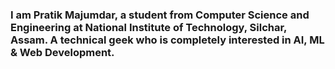 ### I am Pratik Majumdar, a student from Computer Science and Engineering at National Institute of Technology, Silchar, Assam. A technical geek who is completely interested in AI, ML & Web Development.

<!--
**zippy-coder/zippy-coder** is a ✨ _special_ ✨ repository because its `README.md` (this file) appears on your GitHub profile.

Here are some ideas to get you started:

- 🔭 I’m currently working on Django based website.
- 🌱 I’m currently learning Django, NodeJS, React and some other web frameworks.
- 🤔 I’m looking for help with Git/Github. :(
- 💬 Ask me about Django!
- 📫 How to reach me: [LinkedIn](https://www.linkedin.com/in/pratik-majumdar-434621198/)
- 😄 Pronouns: He/Him
- ⚡ Fun fact: I still don't know about Anime!
-->
